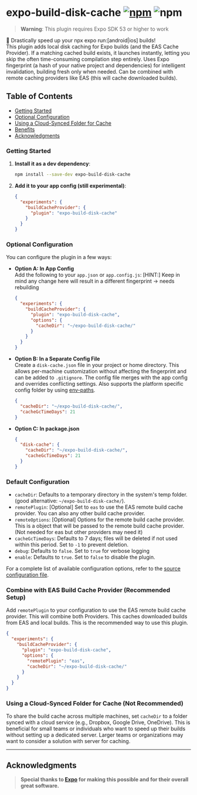 # expo-build-disk-cache [![npm][npm-image]][npm-url] ![npm][npm-dl-stats]

> **Warning**: This plugin requires Expo SDK 53 or higher to work

🚀 Drastically speed up your npx expo run:[android|ios] builds!\
This plugin adds local disk caching for Expo builds (and the EAS Cache Provider).
If a matching cached build exists, it launches instantly, letting you skip the often time-consuming compilation step entirely.
Uses Expo fingerprint (a hash of your native project and dependencies) for intelligent invalidation, building fresh only when needed.
Can be combined with remote caching providers like EAS (this will cache downloaded builds).

## Table of Contents

- [Getting Started](#getting-started)
- [Optional Configuration](#optional-configuration)
- [Using a Cloud-Synced Folder for Cache](#using-a-cloud-synced-folder-for-cache)
- [Benefits](#benefits)
- [Acknowledgments](#acknowledgments)

### Getting Started

1. **Install it as a dev dependency**:

   ```bash
   npm install --save-dev expo-build-disk-cache
   ```

2. **Add it to your app config (still experimental)**:

   ```json
   {
     "experiments": {
       "buildCacheProvider": {
         "plugin": "expo-build-disk-cache"
       }
     }
   }
   ```

### Optional Configuration

You can configure the plugin in a few ways:

- **Option A: In App Config**  
  Add the following to your `app.json` or `app.config.js`:
  [HINT:] Keep in mind any change here will result in a different fingerprint -> needs rebuilding

  ```json
  {
    "experiments": {
      "buildCacheProvider": {
        "plugin": "expo-build-disk-cache",
        "options": {
          "cacheDir": "~/expo-build-disk-cache/"
        }
      }
    }
  }
  ```

- **Option B: In a Separate Config File**  
  Create a `disk-cache.json` file in your project or home directory. This allows per-machine customization without affecting the fingerprint and can be added to `.gitignore`. The config file merges with the app config and overrides conflicting settings. Also supports the platform specific config folder by using [env-paths](https://github.com/sindresorhus/env-paths?tab=readme-ov-file#pathsconfig).

  ```json
  {
    "cacheDir": "~/expo-build-disk-cache/",
    "cacheGcTimeDays": 21
  }
  ```

- **Option C: In package.json**
  ```json
  {
    "disk-cache": {
      "cacheDir": "~/expo-build-disk-cache/",
      "cacheGcTimeDays": 21
    }
  }
  ```

### Default Configuration

- `cacheDir`: Defaults to a temporary directory in the system's temp folder. (good alternative: `~/expo-build-disk-cache/`).
- `remotePlugin`: [Optional] Set to `eas` to use the EAS remote build cache provider. You can also any other build cache provider.
- `remoteOptions`: [Optional] Options for the remote build cache provider. This is a object that will be passed to the remote build cache provider. (Not needed for eas but other providers may need it)
- `cacheGcTimeDays`: Defaults to 7 days; files will be deleted if not used within this period. Set to `-1` to prevent deletion.
- `debug`: Defaults to `false`. Set to `true` for verbose logging
- `enable`: Defaults to `true`. Set to `false` to disable the plugin.

For a complete list of available configuration options, refer to the [source configuration file](src/config/config.ts).

### Combine with EAS Build Cache Provider (Recommended Setup)

Add `remotePlugin` to your configuration to use the EAS remote build cache provider. This will combine both Providers. This caches downloaded builds from EAS and local builds. This is the recommended way to use this plugin.

  ```json
  {
    "experiments": {
      "buildCacheProvider": {
        "plugin": "expo-build-disk-cache",
        "options": {
          "remotePlugin": "eas",
          "cacheDir": "~/expo-build-disk-cache/"
        }
      }
    }
  }
  ```

### Using a Cloud-Synced Folder for Cache (Not Recommended)

To share the build cache across multiple machines, set `cacheDir` to a folder synced with a cloud service (e.g., Dropbox, Google Drive, OneDrive). This is beneficial for small teams or individuals who want to speed up their builds without setting up a dedicated server. Larger teams or organizations may want to consider a solution with server for caching.

---

## Acknowledgments

> **Special thanks to [Expo](https://expo.dev/) for making this possible and for their overall great software.**

[npm-image]: https://img.shields.io/npm/v/expo-build-disk-cache
[npm-url]: https://www.npmjs.com/package/expo-build-disk-cache
[npm-dl-stats]: https://img.shields.io/npm/dm/expo-build-disk-cache
